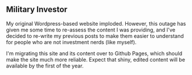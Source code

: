 ## Military Investor

My original Wordpress-based website imploded.  However, this outage has given me some time to re-assess the content I was providing, and I've decided to re-write my previous posts to make them easier to understand for people who are not investment nerds (like myself).

I'm migrating this site and its content over to Github Pages, which should make the site much more reliable.  Expect that shiny, edited content will be available by the first of the year.

